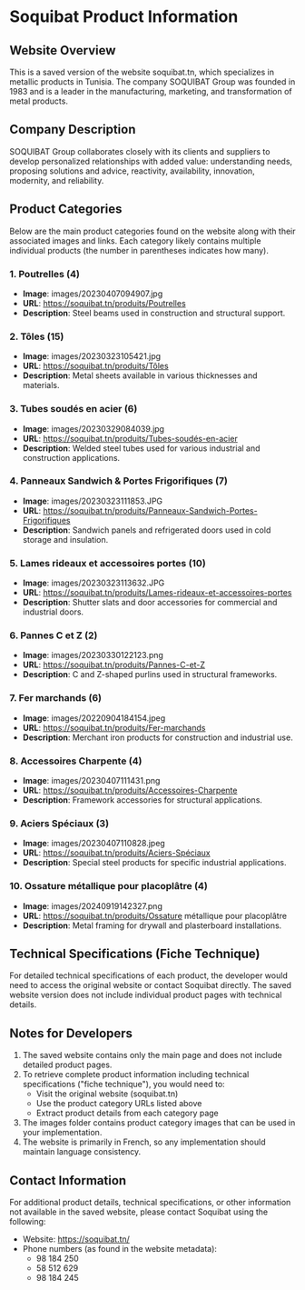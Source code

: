 # Soquibat Product Information

## Website Overview
This is a saved version of the website soquibat.tn, which specializes in metallic products in Tunisia. The company SOQUIBAT Group was founded in 1983 and is a leader in the manufacturing, marketing, and transformation of metal products.

## Company Description
SOQUIBAT Group collaborates closely with its clients and suppliers to develop personalized relationships with added value: understanding needs, proposing solutions and advice, reactivity, availability, innovation, modernity, and reliability.

## Product Categories
Below are the main product categories found on the website along with their associated images and links. Each category likely contains multiple individual products (the number in parentheses indicates how many).

### 1. Poutrelles (4)
- **Image**: images/20230407094907.jpg
- **URL**: https://soquibat.tn/produits/Poutrelles
- **Description**: Steel beams used in construction and structural support.

### 2. Tôles (15)
- **Image**: images/20230323105421.jpg
- **URL**: https://soquibat.tn/produits/Tôles
- **Description**: Metal sheets available in various thicknesses and materials.

### 3. Tubes soudés en acier (6)
- **Image**: images/20230329084039.jpg
- **URL**: https://soquibat.tn/produits/Tubes-soudés-en-acier
- **Description**: Welded steel tubes used for various industrial and construction applications.

### 4. Panneaux Sandwich & Portes Frigorifiques (7)
- **Image**: images/20230323111853.JPG
- **URL**: https://soquibat.tn/produits/Panneaux-Sandwich-Portes-Frigorifiques
- **Description**: Sandwich panels and refrigerated doors used in cold storage and insulation.

### 5. Lames rideaux et accessoires portes (10)
- **Image**: images/20230323113632.JPG
- **URL**: https://soquibat.tn/produits/Lames-rideaux-et-accessoires-portes
- **Description**: Shutter slats and door accessories for commercial and industrial doors.

### 6. Pannes C et Z (2)
- **Image**: images/20230330122123.png
- **URL**: https://soquibat.tn/produits/Pannes-C-et-Z
- **Description**: C and Z-shaped purlins used in structural frameworks.

### 7. Fer marchands (6)
- **Image**: images/20220904184154.jpeg
- **URL**: https://soquibat.tn/produits/Fer-marchands
- **Description**: Merchant iron products for construction and industrial use.

### 8. Accessoires Charpente (4)
- **Image**: images/20230407111431.png
- **URL**: https://soquibat.tn/produits/Accessoires-Charpente
- **Description**: Framework accessories for structural applications.

### 9. Aciers Spéciaux (3)
- **Image**: images/20230407110828.jpeg
- **URL**: https://soquibat.tn/produits/Aciers-Spéciaux
- **Description**: Special steel products for specific industrial applications.

### 10. Ossature métallique pour placoplâtre (4)
- **Image**: images/20240919142327.png
- **URL**: https://soquibat.tn/produits/Ossature métallique pour placoplâtre
- **Description**: Metal framing for drywall and plasterboard installations.

## Technical Specifications (Fiche Technique)
For detailed technical specifications of each product, the developer would need to access the original website or contact Soquibat directly. The saved website version does not include individual product pages with technical details.

## Notes for Developers
1. The saved website contains only the main page and does not include detailed product pages.
2. To retrieve complete product information including technical specifications ("fiche technique"), you would need to:
   - Visit the original website (soquibat.tn)
   - Use the product category URLs listed above
   - Extract product details from each category page
3. The images folder contains product category images that can be used in your implementation.
4. The website is primarily in French, so any implementation should maintain language consistency.

## Contact Information
For additional product details, technical specifications, or other information not available in the saved website, please contact Soquibat using the following:

- Website: https://soquibat.tn/
- Phone numbers (as found in the website metadata):
  - 98 184 250
  - 58 512 629
  - 98 184 245
